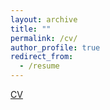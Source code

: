 ```yaml
---
layout: archive
title: ""
permalink: /cv/
author_profile: true
redirect_from:
  - /resume
---
```


[CV](https://baikunleng.github.io/BaikunLengCV.pdf)

                                              
